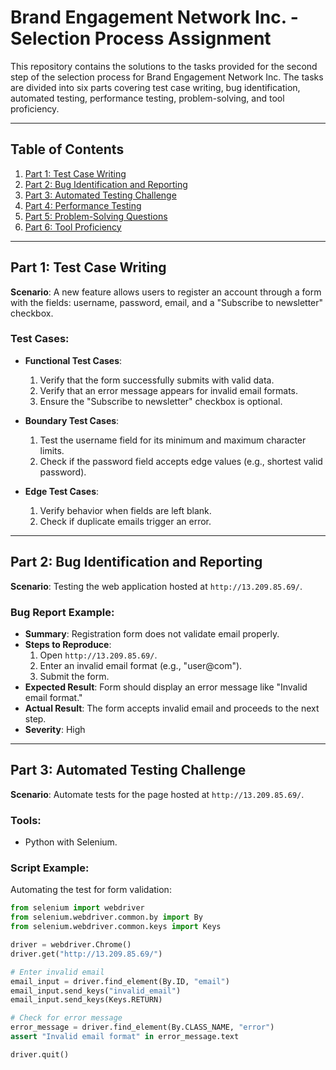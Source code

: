 
# Brand Engagement Network Inc. - Selection Process Assignment

This repository contains the solutions to the tasks provided for the second step of the selection process for Brand Engagement Network Inc. The tasks are divided into six parts covering test case writing, bug identification, automated testing, performance testing, problem-solving, and tool proficiency.

---

## Table of Contents

1. [Part 1: Test Case Writing](#part-1-test-case-writing)
2. [Part 2: Bug Identification and Reporting](#part-2-bug-identification-and-reporting)
3. [Part 3: Automated Testing Challenge](#part-3-automated-testing-challenge)
4. [Part 4: Performance Testing](#part-4-performance-testing)
5. [Part 5: Problem-Solving Questions](#part-5-problem-solving-questions)
6. [Part 6: Tool Proficiency](#part-6-tool-proficiency)

---

## Part 1: Test Case Writing

**Scenario**: A new feature allows users to register an account through a form with the fields: username, password, email, and a "Subscribe to newsletter" checkbox.

### Test Cases:
- **Functional Test Cases**:
  1. Verify that the form successfully submits with valid data.
  2. Verify that an error message appears for invalid email formats.
  3. Ensure the "Subscribe to newsletter" checkbox is optional.

- **Boundary Test Cases**:
  1. Test the username field for its minimum and maximum character limits.
  2. Check if the password field accepts edge values (e.g., shortest valid password).

- **Edge Test Cases**:
  1. Verify behavior when fields are left blank.
  2. Check if duplicate emails trigger an error.

---

## Part 2: Bug Identification and Reporting

**Scenario**: Testing the web application hosted at `http://13.209.85.69/`.

### Bug Report Example:
- **Summary**: Registration form does not validate email properly.
- **Steps to Reproduce**:
  1. Open `http://13.209.85.69/`.
  2. Enter an invalid email format (e.g., "user@com").
  3. Submit the form.
- **Expected Result**: Form should display an error message like "Invalid email format."
- **Actual Result**: The form accepts invalid email and proceeds to the next step.
- **Severity**: High

---

## Part 3: Automated Testing Challenge

**Scenario**: Automate tests for the page hosted at `http://13.209.85.69/`.

### Tools:
- Python with Selenium.

### Script Example:
Automating the test for form validation:
```python
from selenium import webdriver
from selenium.webdriver.common.by import By
from selenium.webdriver.common.keys import Keys

driver = webdriver.Chrome()
driver.get("http://13.209.85.69/")

# Enter invalid email
email_input = driver.find_element(By.ID, "email")
email_input.send_keys("invalid_email")
email_input.send_keys(Keys.RETURN)

# Check for error message
error_message = driver.find_element(By.CLASS_NAME, "error")
assert "Invalid email format" in error_message.text

driver.quit()
